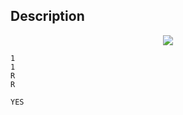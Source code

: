 ## Description

<div><center> <img class="tex-graphics" src="file://65oKtWeT.png" style="max-width: 100.0%;max-height: 100.0%;"> </center></div>





```input1|2,3,4
1
1
R
R
```




```output1
YES
```


